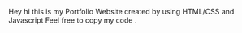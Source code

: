 Hey hi this is my Portfolio Website created by using HTML/CSS and Javascript
Feel free to copy my code .
